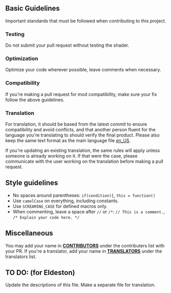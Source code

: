 ## Basic Guidelines
   Important standards that must be followed when contributing to this project.

### Testing
   Do not submit your pull request without testing the shader.

### Optimization
   Optimize your code wherever possible, leave comments when necessary.

### Compatibility
   If you're making a pull request for mod compatibility, make sure your fix follow the above guidelines.

### Translation
   For translation, it should be based from the latest commit to ensure compatibility and avoid conflicts, and that another person fluent for the language you're translating to should verify the final product. Please also keep the same text format as the main language file [en_US](/lang/en_US.lang).

   If you're updating an existing translation, the same rules will apply unless someone is already working on it. If that were the case, please communicate with the user working on the translation before making a pull request.
   
## Style guidelines
* No spaces around parentheses: `if(condition){`, `this = function()`
* Use `camelCase` on everything, including constants.
* Use `SCREAMING_CASE` for defined macros only.
* When commenting, leave a space after `//` or `/*`: `// This is a comment.`, `/* Explain your code here. */`

## Miscellaneous
   You may add your name in [**CONTRIBUTORS**](CONTRIBUTORS.md) under the contributers list with your PR. If you're a translator, add your name in [**TRANSLATORS**](TRANSLATORS.md) under the translators list.

## TO DO: (for Eldeston)
   Update the descriptions of this file.
   Make a separate file for translation.
